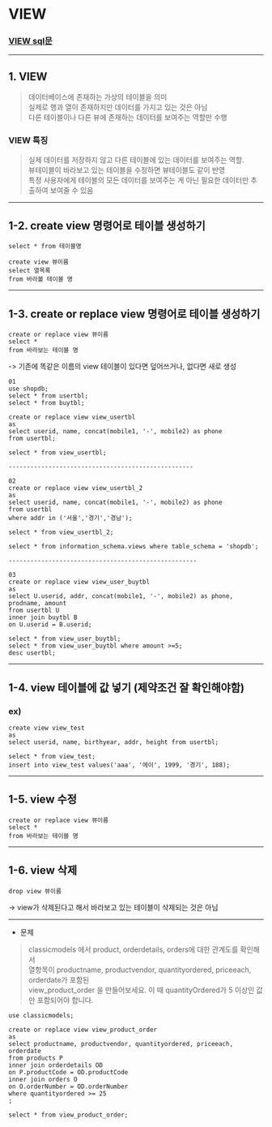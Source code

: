 # VIEW <br>
### [VIEW sql문](https://github.com/jiyoung79/StudyFiles/blob/main/Database/sql%20files/10%20view.sql)

<hr>

## 1. VIEW <br>

> 데이터베이스에 존재하는 가상의 테이블을 의미 <br>
> 실제로 행과 열이 존재하지만 데이터를 가지고 있는 것은 아님 <br>
> 다른 테이블이나 다른 뷰에 존재하는 데이터를 보여주는 역할만 수행 <br>

### VIEW 특징 <br>

> 실제 데이터를 저장하지 않고 다른 테이블에 있는 데이터를 보여주는 역할. <br>
> 뷰테이블이 바라보고 있는 테이블을 수정하면 뷰테이블도 같이 반영 <br>
> 특정 사용자에게 테이블의 모든 데이터를 보여주는 게 아닌 필요한 데이터만 추출하여 보여줄 수 있음 <br>

<hr>

## 1-2. create view 명령어로 테이블 생성하기 <br>

```
select * from 테이블명

create view 뷰이름
select 열목록
from 바라볼 테이블 명
```

<hr>

## 1-3. create or replace view 명령어로 테이블 생성하기 <br>

```
create or replace view 뷰이름
select *
from 바라보는 테이블 명
```

-> 기존에 똑같은 이름의 view 테이블이 있다면 덮어쓰거나, 없다면 새로 생성 <br>

```
01
use shopdb;
select * from usertbl;
select * from buytbl;

create or replace view view_usertbl
as
select userid, name, concat(mobile1, '-', mobile2) as phone
from usertbl;

select * from view_usertbl;

---------------------------------------------------

02
create or replace view view_usertbl_2
as
select userid, name, concat(mobile1, '-', mobile2) as phone
from usertbl
where addr in ('서울','경기','경남');

select * from view_usertbl_2;

select * from information_schema.views where table_schema = 'shopdb';

----------------------------------------------------

03
create or replace view view_user_buytbl
as
select U.userid, addr, concat(mobile1, '-', mobile2) as phone, prodname, amount
from usertbl U
inner join buytbl B
on U.userid = B.userid;

select * from view_user_buytbl;
select * from view_user_buytbl where amount >=5;
desc usertbl;
```

<hr>

## 1-4. view 테이블에 값 넣기 (제약조건 잘 확인해야함)

### ex) <br>

```
create view view_test
as
select userid, name, birthyear, addr, height from usertbl;

select * from view_test;
insert into view_test values('aaa', '에이', 1999, '경기', 188);
```

<hr>

## 1-5. view 수정 <br>

```
create or replace view 뷰이름
select *
from 바라보는 테이블 명
```

<hr>

## 1-6. view 삭제 <br>

```
drop view 뷰이름
```

-> view가 삭제된다고 해서 바라보고 있는 테이블이 삭제되는 것은 아님

<hr>

* 문제 <br>
  
> classicmodels 에서 product, orderdetails, orders에 대한 관계도를 확인해서 <br>
> 열항목이 productname, productvendor, quantityordered, priceeach, orderdate가 포함된 <br>
> view_product_order 을 만들어보세요. 이 때 quantityOrdered가 5 이상인 값만 포함되어야 합니다. <br>

```
use classicmodels;

create or replace view view_product_order
as
select productname, productvendor, quantityordered, priceeach, orderdate
from products P
inner join orderdetails OD
on P.productCode = OD.productCode
inner join orders O
on O.orderNumber = OD.orderNumber
where quantityordered >= 25
;

select * from view_product_order; 
```










